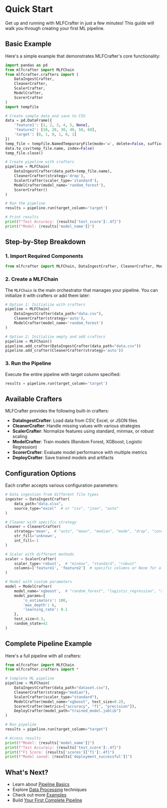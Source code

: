 # Quick Start

Get up and running with MLFCrafter in just a few minutes! This guide will walk you through creating your first ML pipeline.

## Basic Example

Here's a simple example that demonstrates MLFCrafter's core functionality:

```python
import pandas as pd
from mlfcrafter import MLFChain
from mlfcrafter.crafters import (
    DataIngestCrafter, 
    CleanerCrafter, 
    ScalerCrafter, 
    ModelCrafter,
    ScorerCrafter
)
import tempfile

# Create sample data and save to CSV
data = pd.DataFrame({
    'feature1': [1, 2, 3, 4, 5, None],
    'feature2': [10, 20, 30, 40, 50, 60],
    'target': [0, 1, 0, 1, 0, 1]
})
temp_file = tempfile.NamedTemporaryFile(mode='w', delete=False, suffix='.csv')
data.to_csv(temp_file.name, index=False)
temp_file.close()

# Create pipeline with crafters
pipeline = MLFChain(
    DataIngestCrafter(data_path=temp_file.name),
    CleanerCrafter(strategy='drop'),
    ScalerCrafter(scaler_type='standard'),
    ModelCrafter(model_name='random_forest'),
    ScorerCrafter()
)

# Run the pipeline
results = pipeline.run(target_column='target')

# Print results
print(f"Test Accuracy: {results['test_score']:.4f}")
print(f"Model: {results['model_name']}")
```

## Step-by-Step Breakdown

### 1. Import Required Components

```python
from mlfcrafter import MLFChain, DataIngestCrafter, CleanerCrafter, ModelCrafter
```

### 2. Create a MLFChain

The `MLFChain` is the main orchestrator that manages your pipeline. You can initialize it with crafters or add them later:

```python
# Option 1: Initialize with crafters
pipeline = MLFChain(
    DataIngestCrafter(data_path="data.csv"),
    CleanerCrafter(strategy='auto'),
    ModelCrafter(model_name='random_forest')
)

# Option 2: Initialize empty and add crafters
pipeline = MLFChain()
pipeline.add_crafter(DataIngestCrafter(data_path="data.csv"))
pipeline.add_crafter(CleanerCrafter(strategy='auto'))
```

### 3. Run the Pipeline

Execute the entire pipeline with target column specified:

```python
results = pipeline.run(target_column='target')
```

## Available Crafters

MLFCrafter provides the following built-in crafters:

- **DataIngestCrafter**: Load data from CSV, Excel, or JSON files
- **CleanerCrafter**: Handle missing values with various strategies
- **ScalerCrafter**: Normalize features using standard, minmax, or robust scaling
- **ModelCrafter**: Train models (Random Forest, XGBoost, Logistic Regression)
- **ScorerCrafter**: Evaluate model performance with multiple metrics
- **DeployCrafter**: Save trained models and artifacts

## Configuration Options

Each crafter accepts various configuration parameters:

```python
# Data ingestion from different file types
ingester = DataIngestCrafter(
    data_path="data.xlsx", 
    source_type="excel"  # or "csv", "json", "auto"
)

# Cleaner with specific strategy
cleaner = CleanerCrafter(
    strategy='mean',  # "auto", "mean", "median", "mode", "drop", "constant"
    str_fill='unknown',
    int_fill=-1
)

# Scaler with different methods
scaler = ScalerCrafter(
    scaler_type='robust',  # "minmax", "standard", "robust"
    columns=['feature1', 'feature2']  # specific columns or None for all
)

# Model with custom parameters
model = ModelCrafter(
    model_name='xgboost',  # "random_forest", "logistic_regression", "xgboost"
    model_params={
        'n_estimators': 100,
        'max_depth': 6,
        'learning_rate': 0.1
    },
    test_size=0.3,
    random_state=42
)
```

## Complete Pipeline Example

Here's a full pipeline with all crafters:

```python
from mlfcrafter import MLFChain
from mlfcrafter.crafters import *

# Complete ML pipeline
pipeline = MLFChain(
    DataIngestCrafter(data_path="dataset.csv"),
    CleanerCrafter(strategy="median"),
    ScalerCrafter(scaler_type="standard"),
    ModelCrafter(model_name="xgboost", test_size=0.2),
    ScorerCrafter(metrics=["accuracy", "f1", "precision"]),
    DeployCrafter(model_path="trained_model.joblib")
)

# Run pipeline
results = pipeline.run(target_column="target")

# Access results
print(f"Model: {results['model_name']}")
print(f"Test Accuracy: {results['test_score']:.4f}")
print(f"F1 Score: {results['scores']['f1']:.4f}")
print(f"Model saved: {results['deployment_successful']}")
```

## What's Next?

- Learn about [Pipeline Basics](../user-guide/pipeline-basics.md)
- Explore [Data Processing](../user-guide/data-processing.md) techniques
- Check out more [Examples](../examples/basic-usage.md)
- Build [Your First Complete Pipeline](first-pipeline.md) 